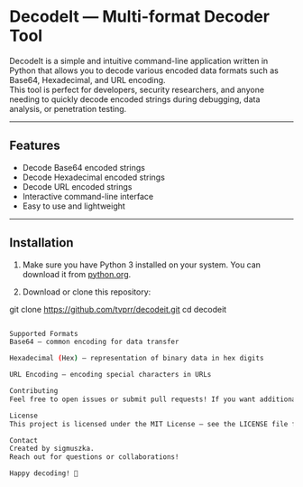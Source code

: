 # DecodeIt — Multi-format Decoder Tool

DecodeIt is a simple and intuitive command-line application written in Python that allows you to decode various encoded data formats such as Base64, Hexadecimal, and URL encoding.  
This tool is perfect for developers, security researchers, and anyone needing to quickly decode encoded strings during debugging, data analysis, or penetration testing.

---

## Features

- Decode Base64 encoded strings  
- Decode Hexadecimal encoded strings  
- Decode URL encoded strings  
- Interactive command-line interface  
- Easy to use and lightweight

---

## Installation

1. Make sure you have Python 3 installed on your system. You can download it from [python.org](https://www.python.org/downloads/).

2. Download or clone this repository:


git clone https://github.com/tvprr/decodeit.git
cd decodeit

```bash

Supported Formats
Base64 — common encoding for data transfer

Hexadecimal (Hex) — representation of binary data in hex digits

URL Encoding — encoding special characters in URLs

Contributing
Feel free to open issues or submit pull requests! If you want additional decoding formats or features, just ask.

License
This project is licensed under the MIT License — see the LICENSE file for details.

Contact
Created by sigmuszka.
Reach out for questions or collaborations!

Happy decoding! 🚀
